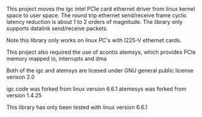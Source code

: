 This project moves the igc intel PCIe card ethernet driver from linux kernel space to user space.
The round trip ethernet send/receive frame cyclic latency reduction is about 1 to 2 orders of magnitude.
The library only supports datalink send/receive packets.

Note this library only works on linux PC's with I225-V ethernet cards.

This project also required the use of acontis atemsys, which provides PCIe memory mapped io, interrupts and dma

Both of the igc and atemsys are licesed under GNU general public license verison 2.0

igc code was forked from linux version 6.6.1
atemesys was forked from version 1.4.25

This library has only been tested with linux version 6.6.1